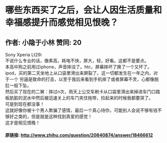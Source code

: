 # 哪些东西买了之后，会让人因生活质量和幸福感提升而感觉相见恨晚？
## 作者: 小隐于小林  赞同: 20
Sony Xperia Lt29i  
不说什么专业的话，像素高，耗电不快，屏大，轻，好看。这都不是要点。  
本高中狗之前用过iphone，声音摔没了。htc，屏幕摔坏了换了一个又坏了。ipod，买的第二天坐地上从口袋里滑出来屏裂了。这一切都发生在一年之内，对于一个
穷逼是致命的打击，以至于我后来看到手机摔了或者屏幕不灵，心都像脱肛一般下坠。  
然后买了现在的二舅：摔过n次，雨天上公交车刷卡从口袋里滑出来掉进车门口踏板肮脏的泥水中然后被迅速关上的车门夹住拖带，捡起来的时候我都要哭了。  
可是到现在都没事！  
这就好像你被十个男人欺骗了感情，最后一个真心待你，可能别人会说不够有钱不够好之类的，但是就是这种找到真爱的感觉！  
这才是相见恨晚！

#### 原链接: http://www.zhihu.com/question/20840874/answer/18466612